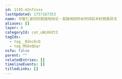```yaml
---
id: 1145-m2nfzxsx
lastUpdated: 1757167353
name: 华智仁波切的孤独地狱论・孤独地狱的长时间石木封锁类异文
aliases: []
layer: 6
categoryId: cat_uWLHUZtI
tagIds:
  - tag__NZec6vQ
  - tag_M5OxQGqr
nsfw: false
parent: ""
relatedEntries: []
timelineEvents: []
titledLinks: []
---
```


